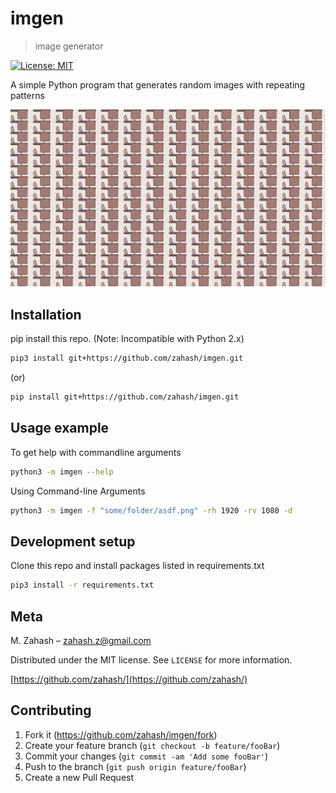 # imgen

> image generator

[![License: MIT](https://img.shields.io/badge/License-MIT-yellow.svg)](https://opensource.org/licenses/MIT)

A simple Python program that generates random images with repeating patterns

![header.png](assets/header.png)

## Installation

pip install this repo.
(Note: Incompatible with Python 2.x)

```sh
pip3 install git+https://github.com/zahash/imgen.git
```
(or)

```sh
pip install git+https://github.com/zahash/imgen.git
```

## Usage example

To get help with commandline arguments

```sh
python3 -m imgen --help
```

Using Command-line Arguments

```sh
python3 -m imgen -f "some/folder/asdf.png" -rh 1920 -rv 1080 -d
```

## Development setup

Clone this repo and install packages listed in requirements.txt

```sh
pip3 install -r requirements.txt
```

## Meta

M. Zahash – zahash.z@gmail.com

Distributed under the MIT license. See `LICENSE` for more information.

[https://github.com/zahash/](https://github.com/zahash/)

## Contributing

1. Fork it (<https://github.com/zahash/imgen/fork>)
2. Create your feature branch (`git checkout -b feature/fooBar`)
3. Commit your changes (`git commit -am 'Add some fooBar'`)
4. Push to the branch (`git push origin feature/fooBar`)
5. Create a new Pull Request
